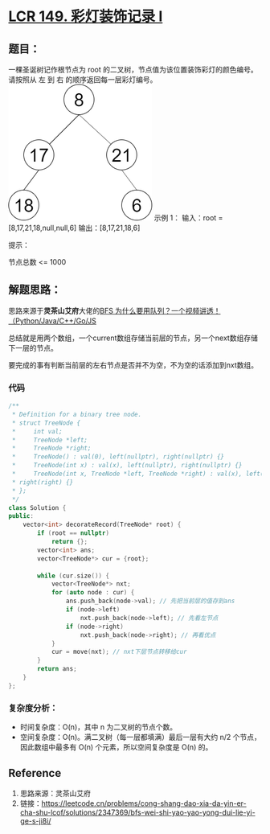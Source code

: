 # [LCR 149. 彩灯装饰记录 I](https://leetcode.cn/problems/cong-shang-dao-xia-da-yin-er-cha-shu-lcof?envType=study-plan-v2&envId=coding-interviews)

## 题目：
一棵圣诞树记作根节点为 root 的二叉树，节点值为该位置装饰彩灯的颜色编号。请按照从 左 到 右 的顺序返回每一层彩灯编号。
![alt text](image.png)
示例 1：
输入：root = [8,17,21,18,null,null,6]
输出：[8,17,21,18,6]
 

提示：

节点总数 <= 1000
## 解题思路：
思路来源于**灵茶山艾府**大佬的[BFS 为什么要用队列？一个视频讲透！（Python/Java/C++/Go/JS](https://leetcode.cn/problems/cong-shang-dao-xia-da-yin-er-cha-shu-lcof/solutions/2347369/bfs-wei-shi-yao-yao-yong-dui-lie-yi-ge-s-ji8i)

总结就是用两个数组，一个current数组存储当前层的节点，另一个next数组存储下一层的节点。

要完成的事有判断当前层的左右节点是否并不为空，不为空的话添加到nxt数组。

### 代码
```c++
/**
 * Definition for a binary tree node.
 * struct TreeNode {
 *     int val;
 *     TreeNode *left;
 *     TreeNode *right;
 *     TreeNode() : val(0), left(nullptr), right(nullptr) {}
 *     TreeNode(int x) : val(x), left(nullptr), right(nullptr) {}
 *     TreeNode(int x, TreeNode *left, TreeNode *right) : val(x), left(left),
 * right(right) {}
 * };
 */
class Solution {
public:
    vector<int> decorateRecord(TreeNode* root) {
        if (root == nullptr)
            return {};
        vector<int> ans;
        vector<TreeNode*> cur = {root};

        while (cur.size()) {
            vector<TreeNode*> nxt;
            for (auto node : cur) {
                ans.push_back(node->val); // 先把当前层的值存到ans
                if (node->left)
                    nxt.push_back(node->left); // 先看左节点
                if (node->right)
                    nxt.push_back(node->right); // 再看优点
            }
            cur = move(nxt); // nxt下层节点转移给cur
        }
        return ans;
    }
};
```

### 复杂度分析：
+ 时间复杂度：O(n)，其中 n 为二叉树的节点个数。
+ 空间复杂度：O(n)。满二叉树（每一层都填满）最后一层有大约 n/2 个节点，因此数组中最多有 O(n) 个元素，所以空间复杂度是 O(n) 的。

## Reference
1. 思路来源：灵茶山艾府
2. 链接：https://leetcode.cn/problems/cong-shang-dao-xia-da-yin-er-cha-shu-lcof/solutions/2347369/bfs-wei-shi-yao-yao-yong-dui-lie-yi-ge-s-ji8i/
